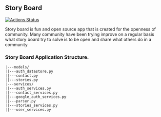 Story Board
---

[![Actions Status](https://github.com/praveenpkg8/stroryboard/workflows/CI/badge.svg)](https://github.com/praveenpkg8/stroryboard/actions)

 Story board is fun and open source app that is created for the openness of community.
 Many community have been trying improve on a regular basis what story board try to solve
 is to be open and share what others do in a community
 
 ### Story Board Application Structure.
 ```
|---models/
||---auth_datastore.py
||---contact.py
||---stories.py
|---services/
||---auth_services.py
||---contact_services.py
||---google_auth_services.py
||---parser.py
||---stories_services.py
||---user_services.py

```
